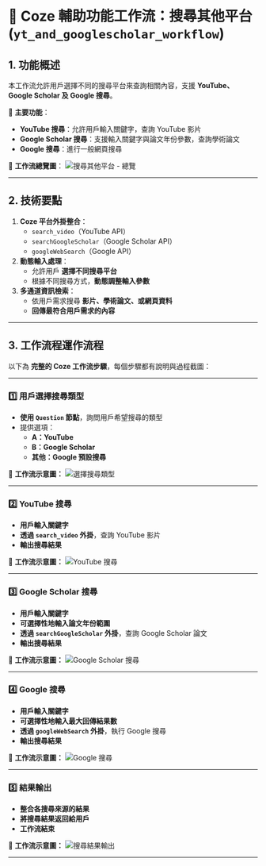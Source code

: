 # 🔎 Coze 輔助功能工作流：搜尋其他平台 (`yt_and_googlescholar_workflow`)
## 1. 功能概述

本工作流允許用戶選擇不同的搜尋平台來查詢相關內容，支援 **YouTube、Google Scholar 及 Google 搜尋**。

📌 **主要功能**：
- **YouTube 搜尋**：允許用戶輸入關鍵字，查詢 YouTube 影片
- **Google Scholar 搜尋**：支援輸入關鍵字與論文年份參數，查詢學術論文
- **Google 搜尋**：進行一般網頁搜尋

📌 **工作流總覽圖**：
![搜尋其他平台 - 總覽](images/search_overview.png)

---
## 2. 技術要點
1. **Coze 平台外掛整合**：
   - `search_video`（YouTube API）
   - `searchGoogleScholar`（Google Scholar API）
   - `googleWebSearch`（Google API）
2. **動態輸入處理**：
   - 允許用戶 **選擇不同搜尋平台**
   - 根據不同搜尋方式，**動態調整輸入參數**
3. **多通道資訊檢索**：
   - 依用戶需求搜尋 **影片、學術論文、或網頁資料**
   - **回傳最符合用戶需求的內容**

---

## 3. 工作流程運作流程

以下為 **完整的 Coze 工作流步驟**，每個步驟都有說明與過程截圖：

---

### 1️⃣ **用戶選擇搜尋類型**
- **使用 `Question` 節點**，詢問用戶希望搜尋的類型
- 提供選項：
  - **A：YouTube**
  - **B：Google Scholar**
  - **其他：Google 預設搜尋**

📌 **工作流示意圖：**
![選擇搜尋類型](images/search_step1.png)

---

### 2️⃣ **YouTube 搜尋**
- **用戶輸入關鍵字**
- **透過 `search_video` 外掛**，查詢 YouTube 影片
- **輸出搜尋結果**

📌 **工作流示意圖：**
![YouTube 搜尋](images/search_step2.png)

---

### 3️⃣ **Google Scholar 搜尋**
- **用戶輸入關鍵字**
- **可選擇性地輸入論文年份範圍**
- **透過 `searchGoogleScholar` 外掛**，查詢 Google Scholar 論文
- **輸出搜尋結果**

📌 **工作流示意圖：**
![Google Scholar 搜尋](images/search_step3.png)

---

### 4️⃣ **Google 搜尋**
- **用戶輸入關鍵字**
- **可選擇性地輸入最大回傳結果數**
- **透過 `googleWebSearch` 外掛**，執行 Google 搜尋
- **輸出搜尋結果**

📌 **工作流示意圖：**
![Google 搜尋](images/search_step4.png)

---

### 5️⃣ **結果輸出**
- **整合各搜尋來源的結果**
- **將搜尋結果返回給用戶**
- **工作流結束**

📌 **工作流示意圖：**
![搜尋結果輸出](images/search_step5.png)

---
